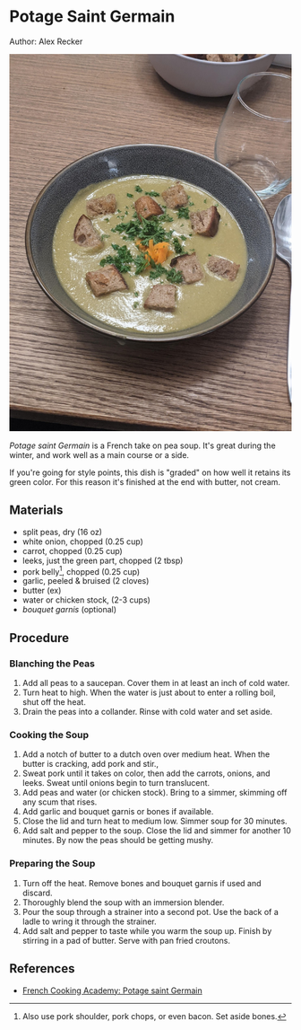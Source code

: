 # Potage Saint Germain

Author: Alex Recker

![](./images/potage-saint-germain.jpg)

_Potage saint Germain_ is a French take on pea soup.  It's great
during the winter, and work well as a main course or a side.

If you're going for style points, this dish is "graded" on how well it
retains its green color.  For this reason it's finished at the end
with butter, not cream.

## Materials

- split peas, dry (16 oz)
- white onion, chopped (0.25 cup)
- carrot, chopped (0.25 cup)
- leeks, just the green part, chopped (2 tbsp)
- pork belly[^1], chopped (0.25 cup)
- garlic, peeled & bruised (2 cloves)
- butter (ex)
- water or chicken stock, (2-3 cups)
- _bouquet garnis_ (optional)

[^1]: Also use pork shoulder, pork chops, or even bacon.  Set aside bones.

## Procedure

### Blanching the Peas

1. Add all peas to a saucepan.  Cover them in at least an inch of cold
   water.
2. Turn heat to high.  When the water is just about to enter a rolling
   boil, shut off the heat.
3. Drain the peas into a collander.  Rinse with cold water and set
   aside.

### Cooking the Soup

1. Add a notch of butter to a dutch oven over medium heat.  When the
   butter is cracking, add pork and stir.,
2. Sweat pork until it takes on color, then add the carrots, onions,
   and leeks.  Sweat until onions begin to turn translucent.
3. Add peas and water (or chicken stock).  Bring to a simmer, skimming
   off any scum that rises.
4. Add garlic and bouquet garnis or bones if available.
5. Close the lid and turn heat to medium low.  Simmer soup for 30
   minutes.
6. Add salt and pepper to the soup.  Close the lid and simmer for
   another 10 minutes.  By now the peas should be getting mushy.

### Preparing the Soup

1. Turn off the heat.  Remove bones and bouquet garnis if used and
   discard.
2. Thoroughly blend the soup with an immersion blender.
3. Pour the soup through a strainer into a second pot.  Use the back
   of a ladle to wring it through the strainer.
4. Add salt and pepper to taste while you warm the soup up.  Finish by
   stirring in a pad of butter.  Serve with pan fried croutons.

## References

- [French Cooking Academy: Potage saint Germain]

[French Cooking Academy: Potage saint Germain]: https://youtu.be/VHsF-bK9xsg
